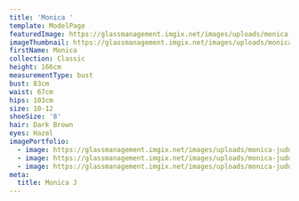 ```yaml
---
title: 'Monica '
template: ModelPage
featuredImage: https://glassmanagement.imgix.net/images/uploads/monica-banner-2-.jpg
imageThumbnail: https://glassmanagement.imgix.net/images/uploads/monica-judd-photos-10.jpg
firstName: Monica
collection: Classic
height: 166cm
measurementType: bust
bust: 83cm
waist: 67cm
hips: 103cm
size: 10-12
shoeSize: '8'
hair: Dark Brown
eyes: Hazel
imagePortfolio:
  - image: https://glassmanagement.imgix.net/images/uploads/monica-judd-photos-8.jpg
  - image: https://glassmanagement.imgix.net/images/uploads/monica-judd-photos-4-1-.jpg
  - image: https://glassmanagement.imgix.net/images/uploads/monica-judd-photos-9.jpg
meta:
  title: Monica J
---
```


